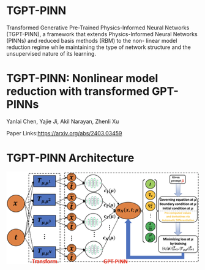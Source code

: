 # TGPT-PINN
Transformed Generative Pre-Trained Physics-Informed Neural Networks (TGPT-PINN), a framework that extends Physics-Informed Neural Networks (PINNs) and reduced basis methods (RBM) to the non- linear model reduction regime while maintaining the type of network structure and the unsupervised nature of its learning. 


# TGPT-PINN: Nonlinear model reduction with transformed GPT-PINNs
Yanlai Chen, Yajie Ji, Akil Narayan, Zhenli Xu

Paper Links:https://arxiv.org/abs/2403.03459

# TGPT-PINN Architecture
![image](https://github.com/DuktigYajie/TGPT-PINN/blob/main/TGPT-PINN.png)
